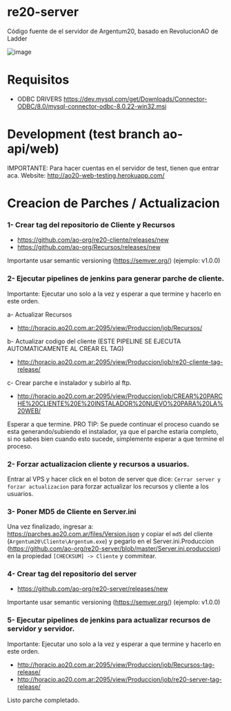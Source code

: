 # re20-server
Código fuente de el servidor de Argentum20, basado en RevolucionAO de Ladder

![image](https://user-images.githubusercontent.com/5874806/126402326-e94f25b3-3992-4db2-ad0b-8b30ad5d34ee.png)

# Requisitos

- ODBC DRIVERS
https://dev.mysql.com/get/Downloads/Connector-ODBC/8.0/mysql-connector-odbc-8.0.22-win32.msi


# Development (test branch ao-api/web)
IMPORTANTE: Para hacer cuentas en el servidor de test, tienen que entrar aca.
Website:
http://ao20-web-testing.herokuapp.com/


# Creacion de Parches / Actualizacion

### 1- Crear tag del repositorio de Cliente y Recursos

- https://github.com/ao-org/re20-cliente/releases/new
- https://github.com/ao-org/Recursos/releases/new

Importante usar semantic versioning (https://semver.org/) (ejemplo: v1.0.0)

### 2- Ejecutar pipelines de jenkins para generar parche de cliente. 
Importante: Ejecutar uno solo a la vez y esperar a que termine y hacerlo en este orden.

a- Actualizar Recursos

- http://horacio.ao20.com.ar:2095/view/Produccion/job/Recursos/

b- Actualizar codigo del cliente (ESTE PIPELINE SE EJECUTA AUTOMATICAMENTE AL CREAR EL TAG)

- http://horacio.ao20.com.ar:2095/view/Produccion/job/re20-cliente-tag-release/

c- Crear parche e instalador y subirlo al ftp.

- http://horacio.ao20.com.ar:2095/view/Produccion/job/CREAR%20PARCHE%20CLIENTE%20E%20INSTALADOR%20NUEVO%20PARA%20LA%20WEB/

Esperar a que termine.
PRO TIP: Se puede continuar el proceso cuando se esta generando/subiendo el instalador, ya que el parche estaria completo, si no sabes bien cuando esto sucede, simplemente esperar a que termine el proceso.

### 2- Forzar actualizacion cliente y recursos a usuarios.
Entrar al VPS y hacer click en el boton de server que dice: `Cerrar server y forzar actualizacion` para forzar actualizar los recursos y cliente a los usuarios.

### 3- Poner MD5 de Cliente en Server.ini
Una vez finalizado, ingresar a: https://parches.ao20.com.ar/files/Version.json y copiar el `md5` del cliente (`Argentum20\Cliente\Argentum.exe`)
y pegarlo en el Server.ini.Produccion (https://github.com/ao-org/re20-server/blob/master/Server.ini.produccion) en la propiedad `[CHECKSUM] -> Cliente` y commitear.

### 4- Crear tag del repositorio del server 

- https://github.com/ao-org/re20-server/releases/new

Importante usar semantic versioning (https://semver.org/) (ejemplo: v1.0.0)

### 5- Ejecutar pipelines de jenkins para actualizar recursos de servidor y servidor.
Importante: Ejecutar uno solo a la vez y esperar a que termine y hacerlo en este orden.

- http://horacio.ao20.com.ar:2095/view/Produccion/job/Recursos-tag-release/
- http://horacio.ao20.com.ar:2095/view/Produccion/job/re20-server-tag-release/


Listo parche completado.


